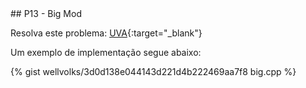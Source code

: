  <div id="big">
 
 </div>
## P13 - Big Mod

Resolva este problema:
[UVA][uva310]{:target="_blank"}


Um exemplo de implementação segue abaixo:

{% gist wellvolks/3d0d138e044143d221d4b222469aa7f8 big.cpp %}

[uva310]:	https://uva.onlinejudge.org/index.php?option=onlinejudge&page=show_problem&problem=310
